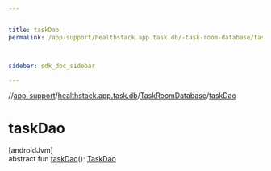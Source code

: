 ```yaml
---


title: taskDao
permalink: /app-support/healthstack.app.task.db/-task-room-database/task-dao.html



sidebar: sdk_doc_sidebar

---
```



//[app-support](/app-support.html)/[healthstack.app.task.db](../index.html)/[TaskRoomDatabase](index.html)/[taskDao](task-dao.html)



# taskDao



[androidJvm]\
abstract fun [taskDao](task-dao.html)(): [TaskDao](../../healthstack.app.task.dao/-task-dao/index.html)






